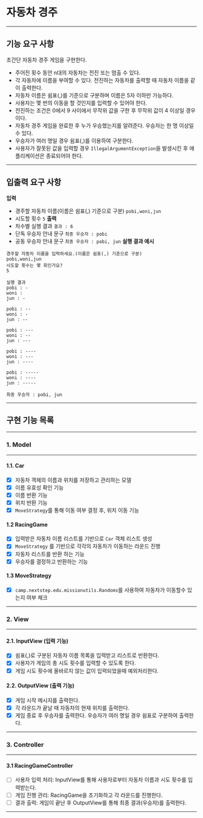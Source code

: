 # 자동차 경주

---
## 기능 요구 사항

초간단 자동차 경주 게임을 구현한다.

- 주어진 횟수 동안 n대의 자동차는 전진 또는 멈출 수 있다.
- 각 자동차에 이름을 부여할 수 있다. 전진하는 자동차를 출력할 때 자동차 이름을 같이 출력한다.
- 자동차 이름은 쉼표(,)를 기준으로 구분하며 이름은 5자 이하만 가능하다.
- 사용자는 몇 번의 이동을 할 것인지를 입력할 수 있어야 한다.
- 전진하는 조건은 0에서 9 사이에서 무작위 값을 구한 후 무작위 값이 4 이상일 경우이다.
- 자동차 경주 게임을 완료한 후 누가 우승했는지를 알려준다. 우승자는 한 명 이상일 수 있다.
- 우승자가 여러 명일 경우 쉼표(,)를 이용하여 구분한다.
- 사용자가 잘못된 값을 입력할 경우 `IllegalArgumentException`을 발생시킨 후 애플리케이션은 종료되어야 한다.

---
## 입출력 요구 사항

**입력**
- 경주할 자동차 이름(이름은 쉼표(,) 기준으로 구분)
```pobi,woni,jun```
- 시도할 횟수
```5```
**출력**
- 차수별 실행 결과
```결과 : 6```
- 단독 우승자 안내 문구
```최종 우승자 : pobi```
- 공동 우승자 안내 문구 
```최종 우승자 : pobi, jun```
  **실행 결과 예시**
```
경주할 자동차 이름을 입력하세요.(이름은 쉼표(,) 기준으로 구분)
pobi,woni,jun
시도할 횟수는 몇 회인가요?
5

실행 결과
pobi : -
woni : 
jun : -

pobi : --
woni : -
jun : --

pobi : ---
woni : --
jun : ---

pobi : ----
woni : ---
jun : ----

pobi : -----
woni : ----
jun : -----

최종 우승자 : pobi, jun
```

---
## 구현 기능 목록

---
### 1. **Model**

---
#### 1.1. **Car**
- [x] 자동차 객체의 이름과 위치를 저장하고 관리하는 모델
- [x] 이름 유효성 확인 기능
- [x] 이름 반환 기능
- [x] 위치 반환 기능
- [x] `MoveStrategy`를  통해 이동 여부 결정 후, 위치 이동 기능
#### 1.2  **RacingGame**
- [x] 입력받은 자동차 이름 리스트를 기반으로 `Car` 객체 리스트 생성
- [x] `MoveStrategy` 를 기반으로 각각의 자동차가 이동하는 라운드 진행
- [x] 자동차 리스트를 반환 하는 기능
- [x] 우승자를 결정하고 반환하는 기능
#### 1.3  **MoveStrategy**
- [x] `camp.nextstep.edu.missionutils.Randoms`를 사용하여 자동차가 이동할수 있는지 여부 체크
---
### 2. **View**

---
#### 2.1. **InputView (입력 기능)**
- [x] 쉼표(,)로 구분된 자동차 이름 목록을 입력받고 리스트로 반환한다.
- [x] 사용자가 게임의 총 시도 횟수를 입력할 수 있도록 한다.
- [x] 게임 시도 횟수에 올바르지 않는 값이 입력되었을때 예외처리한다.
#### 2.2. **OutputView (출력 기능)**
- [x] 게임 시작 메시지를 출력한다.
- [x] 각 라운드가 끝날 때 자동차의 현재 위치를 출력한다.
- [x] 게임 종료 후 우승자를 출력한다. 우승자가 여러 명일 경우 쉼표로 구분하여 출력한다.
---
### 3. **Controller**

---
#### 3.1 **RacingGameController**
- [ ] 사용자 입력 처리: InputView를 통해 사용자로부터 자동차 이름과 시도 횟수를 입력받는다.
- [ ] 게임 진행 관리: RacingGame을 초기화하고 각 라운드를 진행한다.
- [ ] 결과 출력: 게임이 끝난 후 OutputView를 통해 최종 결과(우승자)를 출력한다.
---
